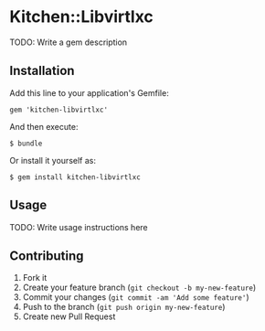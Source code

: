 # Kitchen::Libvirtlxc

TODO: Write a gem description

## Installation

Add this line to your application's Gemfile:

    gem 'kitchen-libvirtlxc'

And then execute:

    $ bundle

Or install it yourself as:

    $ gem install kitchen-libvirtlxc

## Usage

TODO: Write usage instructions here

## Contributing

1. Fork it
2. Create your feature branch (`git checkout -b my-new-feature`)
3. Commit your changes (`git commit -am 'Add some feature'`)
4. Push to the branch (`git push origin my-new-feature`)
5. Create new Pull Request
